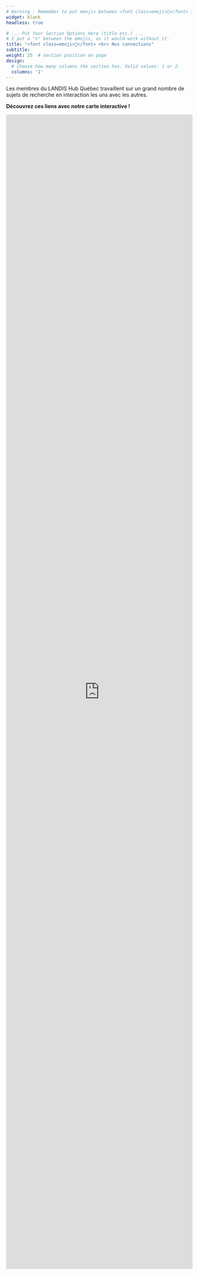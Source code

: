 ```yaml
---
# Warning : Remember to put emojis between <font class=emoji>👋</font> in order to make emojis compatible with old browsers.
widget: blank
headless: true

# ... Put Your Section Options Here (title etc.) ...
# I put a "n" between the emojis, as it would work without it.
title: "<font class=emoji>🔗</font> <br> Nos connections"
subtitle:
weight: 25  # section position on page
design:
  # Choose how many columns the section has. Valid values: 1 or 2.
  columns: '1'
---
```


Les membres du LANDIS Hub Québec travaillent sur un grand nombre de sujets de recherche en interaction les uns avec les autres.

**Découvrez ces liens avec notre carte interactive !**

<iframe
  allowfullscreen="true"
  src="https://app.vosviewer.com/?json=https://raw.githubusercontent.com/landis-hub-quebec/landis-hub-quebec.github.io/master/static/uploads/biblio_LANDISHub.json&simple_ui=true"
  width="100%"
  height="80%"
  style="border: 1px solid #ddd; max-width: 1200px; min-height: 700px"
>
</iframe>